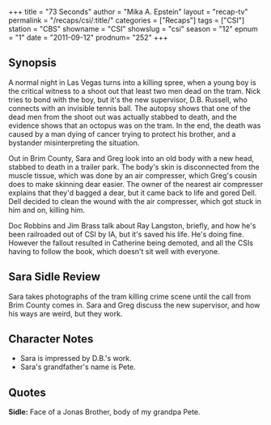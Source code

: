 +++
title = "73 Seconds"
author = "Mika A. Epstein"
layout = "recap-tv"
permalink = "/recaps/csi/:title/"
categories = ["Recaps"]
tags = ["CSI"]
station = "CBS"
showname = "CSI"
showslug = "csi"
season = "12"
epnum = "1"
date = "2011-09-12"
prodnum= "252"
+++

## Synopsis

A normal night in Las Vegas turns into a killing spree, when a young boy is the critical witness to a shoot out that least two men dead on the tram. Nick tries to bond with the boy, but it's the new supervisor, D.B. Russell, who connects with an invisible tennis ball. The autopsy shows that one of the dead men from the shoot out was actually stabbed to death, and the evidence shows that an octopus was on the tram. In the end, the death was caused by a man dying of cancer trying to protect his brother, and a bystander misinterpreting the situation.

Out in Brim County, Sara and Greg look into an old body with a new head, stabbed to death in a trailer park. The body's skin is disconnected from the muscle tissue, which was done by an air compresser, which Greg's cousin does to make skinning dear easier. The owner of the nearest air compresser explains that they'd bagged a dear, but it came back to life and gored Dell. Dell decided to clean the wound with the air compresser, which got stuck in him and on, killing him.

Doc Robbins and Jim Brass talk about Ray Langston, briefly, and how he's been railroaded out of CSI by IA, but it's saved his life. He's doing fine. However the fallout resulted in Catherine being demoted, and all the CSIs having to follow the book, which doesn't sit well with everyone.

## Sara Sidle Review

Sara takes photographs of the tram killing crime scene until the call from Brim County comes in. Sara and Greg discuss the new supervisor, and how his ways are weird, but they work.

## Character Notes

* Sara is impressed by D.B.'s work.  
* Sara's grandfather's name is Pete.

## Quotes

**Sidle:** Face of a Jonas Brother, body of my grandpa Pete.